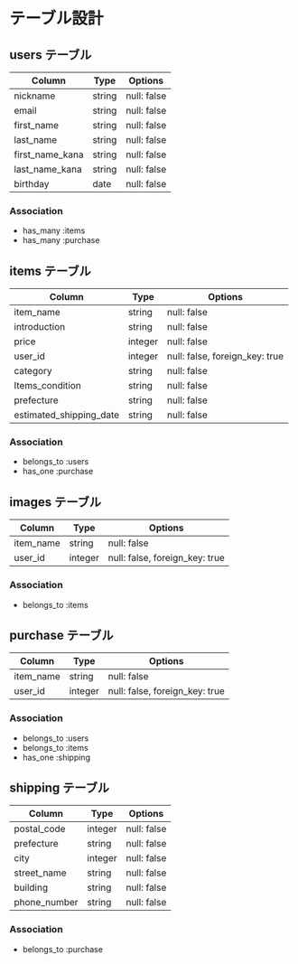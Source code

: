# テーブル設計

## users テーブル

| Column                  | Type   | Options                 |
| ----------------------- | ------ | ----------------------- |
| nickname                | string | null: false             |
| email                   | string | null: false             |
| first_name              | string | null: false             |
| last_name               | string | null: false             |
| first_name_kana         | string | null: false             |
| last_name_kana          | string | null: false             |
| birthday                | date   | null: false             | 

### Association

- has_many :items
- has_many :purchase


## items テーブル

| Column                  | Type    | Options                        |
| ----------------------- | ------  | ------------------------------ |
| item_name               | string  | null: false                    |
| introduction            | string  | null: false                    |
| price                   | integer | null: false                    |
| user_id                 | integer | null: false, foreign_key: true |
| category                | string  | null: false                    | #active_hash
| Items_condition         | string  | null: false                    | #active_hash
| prefecture              | string  | null: false                    |
| estimated_shipping_date | string  | null: false                    | #active_hash

### Association

- belongs_to :users
- has_one :purchase


## images テーブル
| Column                  | Type    | Options                        |
| ----------------------- | ------  | ------------------------------ |
| item_name               | string  | null: false                    |
| user_id                 | integer | null: false, foreign_key: true |

### Association

- belongs_to :items


## purchase テーブル

| Column                  | Type    | Options                        |
| ----------------------- | ------  | ------------------------------ |
| item_name               | string  | null: false                    |
| user_id                 | integer | null: false, foreign_key: true |

### Association

- belongs_to :users
- belongs_to :items
- has_one :shipping


## shipping テーブル

| Column                  | Type    | Options                        |
| ----------------------- | ------  | ------------------------------ |
| postal_code             | integer | null: false                    |
| prefecture              | string  | null: false                    | #active_hash
| city                    | integer | null: false                    |
| street_name             | string  | null: false                    |
| building                | string  | null: false                    | 
| phone_number            | string  | null: false                    | 


### Association

- belongs_to :purchase